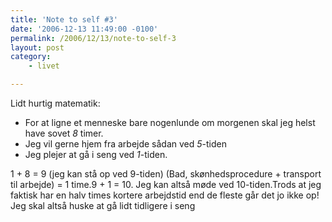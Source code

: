 ```yaml
---
title: 'Note to self #3'
date: '2006-12-13 11:49:00 -0100'
permalink: /2006/12/13/note-to-self-3
layout: post
category:
    - livet

---
```

Lidt hurtig matematik:

- For at ligne et menneske bare nogenlunde om morgenen skal jeg helst have sovet _8_ timer.
- Jeg vil gerne hjem fra arbejde sådan ved _5_-tiden
- Jeg plejer at gå i seng ved _1_-tiden.
 
 1 + 8 = 9 (jeg kan stå op ved 9-tiden) (Bad, skønhedsprocedure + transport til arbejde) = 1 time.9 + 1 = 10. Jeg kan altså møde ved 10-tiden.Trods at jeg faktisk har en halv times kortere arbejdstid end de fleste går det jo ikke op! Jeg skal altså huske at gå lidt tidligere i seng
